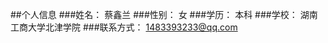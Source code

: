 ##个人信息
###姓名：      蔡鑫兰
###性别：      女
###学历：      本科
###学校：      湖南工商大学北津学院
###联系方式：   1483393233@qq.com
